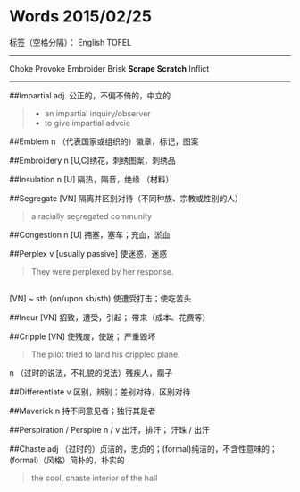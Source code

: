 # Words 2015/02/25

标签（空格分隔）： English TOFEL

---
Choke
Provoke
Embroider
Brisk
**Scrape
Scratch**
Inflict

---
##Impartial
adj. 公正的，不偏不倚的，中立的
> * an impartial inquiry/observer
> * to give impartial advcie

##Emblem
n （代表国家或组织的）徽章，标记，图案

##Embroidery
n [U,C]绣花，刺绣图案，刺绣品

##Insulation
n [U] 隔热，隔音，绝缘 （材料）

##Segregate
[VN] 隔离并区别对待（不同种族、宗教或性别的人）
> a racially segregated community

##Congestion
n [U] 拥塞，塞车；充血，淤血

##Perplex
v [usually passive] 使迷惑，迷惑
> They were perplexed by her response.

##
[VN] ~ sth (on/upon sb/sth)
使遭受打击；使吃苦头

##Incur
[VN] 招致，遭受，引起； 带来（成本、花费等）

##Cripple
[VN] 使残废，使跛； 严重毁坏
> The pilot tried to land his crippled plane.

n （过时的说法，不礼貌的说法）残疾人，瘸子

##Differentiate
v 区别，辨别；差别对待，区别对待

##Maverick
n 持不同意见者；独行其是者

##Perspiration / Perspire
n / v 出汗，排汗； 汗珠 / 出汗

##Chaste
adj （过时的）贞洁的，忠贞的；(formal)纯洁的，不含性意味的；(formal)（风格）简朴的，朴实的
> the cool, chaste interior of the hall

